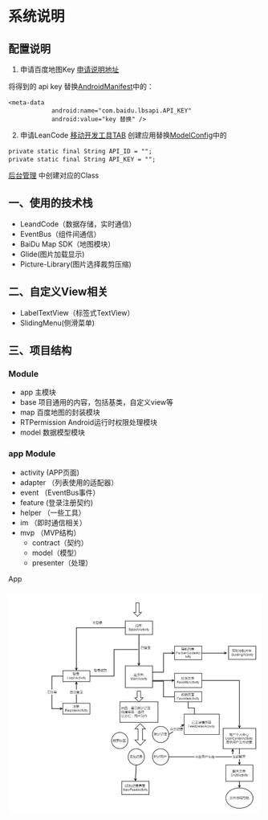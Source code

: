 # 系统说明

## 配置说明
1. 申请百度地图Key
[申请说明地址](http://lbsyun.baidu.com/index.php?title=androidsdk/guide/key)

将得到的 api key 替换[AndroidManifest](https://github.com/donlan/MapFun/blob/master/map/src/main/AndroidManifest.xml)中的：
```
<meta-data
            android:name="com.baidu.lbsapi.API_KEY"
            android:value="key 替换" />
```
2. 申请LeanCode
[移动开发工具TAB](https://www.qcloud.com/product/TAB)
创建应用替换[ModelConfig](https://github.com/donlan/MapFun/blob/master/model/src/main/java/dong/lan/avoscloud/ModelConfig.java)中的
```
private static final String API_ID = "";
private static final String API_KEY = "";

```
[后台管理](https://console.qcloud.com/tab) 中创建对应的Class


## 一、使用的技术栈
* LeandCode（数据存储，实时通信）
* EventBus（组件间通信）
* BaiDu Map SDK（地图模块）
* Glide(图片加载显示)
* Picture-Library(图片选择裁剪压缩)

## 二、自定义View相关
* LabelTextView（标签式TextView）
* SlidingMenu(侧滑菜单)

## 三、项目结构

### Module
* app 主模块
* base 项目通用的内容，包括基类，自定义view等
* map 百度地图的封装模块
* RTPermission Android运行时权限处理模块
* model 数据模型模块

### app Module
- activity (APP页面)
- adapter （列表使用的适配器）
- event （EventBus事件）
- feature (登录注册契约)
- helper （一些工具）
- im （即时通信相关）
- mvp （MVP结构）
    - contract（契约）
    - model（模型）
    - presenter（处理）
    
App    

### 
![](mapFun.jpg)